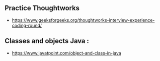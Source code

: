 ## Practice Thoughtworks 
- https://www.geeksforgeeks.org/thoughtworks-interview-experience-coding-round/
 
## Classes and objects Java : 
- https://www.javatpoint.com/object-and-class-in-java

